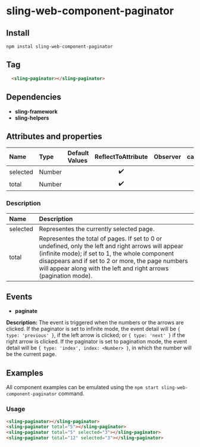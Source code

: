 # sling-web-component-paginator

## Install

```
npm instal sling-web-component-paginator
```

## Tag

```HTML
  <sling-paginator></sling-paginator>
```

## Dependencies

* **sling-framework**
* **sling-helpers**

## Attributes and properties

|Name|Type|Default Values|ReflectToAttribute|Observer|callSdk|
|:--|:--|:--|:--:|:--|:--:|
|selected|Number||:heavy_check_mark:|
|total|Number||:heavy_check_mark:|

### Description

|Name|Description|
|:---|:---|
|selected|Representes the currently selected page.|
|total|Representes the total of pages. If set to 0 or undefined, only the left and right arrows will appear (infinite mode); if set to 1, the whole component disappears and if set to 2 or more, the page numbers will appear along with the left and right arrows (pagination mode).|

## Events

* **paginate**

**Description:** The event is triggered when the numbers or the arrows are clicked. If the paginator is set to infinite mode, the event detail will be `{ type: 'previous' }`, if the left arrow is clicked; or `{ type: 'next' }` if the right arrow is clicked. If the paginator is set to pagination mode, the event detail will be `{ type: 'index', index: <Number> }`, in which the number will be the current page.

## Examples

All component examples can be emulated using the `npm start sling-web-component-paginator` command.

### Usage

```HTML
<sling-paginator></sling-paginator>
<sling-paginator total="5"></sling-paginator>
<sling-paginator total="5" selected="3"></sling-paginator>
<sling-paginator total="12" selected="3"></sling-paginator>
```

